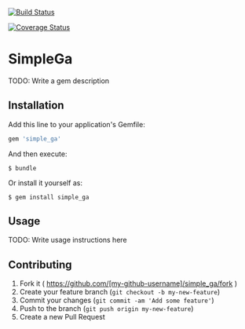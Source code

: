 [![Build Status](https://travis-ci.org/johnson-yeap/simple_ga.svg?branch=master)](https://travis-ci.org/johnson-yeap/simple_ga)

[![Coverage Status](https://coveralls.io/repos/johnson-yeap/simple_ga/badge.svg?branch=master)](https://coveralls.io/r/johnson-yeap/simple_ga?branch=master)

# SimpleGa

TODO: Write a gem description

## Installation

Add this line to your application's Gemfile:

```ruby
gem 'simple_ga'
```

And then execute:

    $ bundle

Or install it yourself as:

    $ gem install simple_ga

## Usage

TODO: Write usage instructions here

## Contributing

1. Fork it ( https://github.com/[my-github-username]/simple_ga/fork )
2. Create your feature branch (`git checkout -b my-new-feature`)
3. Commit your changes (`git commit -am 'Add some feature'`)
4. Push to the branch (`git push origin my-new-feature`)
5. Create a new Pull Request
